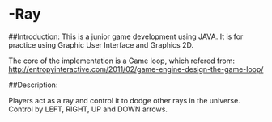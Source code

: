 # -Ray

##Introduction:
  This is a junior game development using JAVA.
  It is for practice using Graphic User Interface and Graphics 2D.

The core of the implementation is a Game loop, which refered from:
  http://entropyinteractive.com/2011/02/game-engine-design-the-game-loop/


##Description:

  Players act as a ray and control it to dodge other rays in the universe.
  Control by LEFT, RIGHT, UP and DOWN arrows.
  
